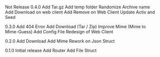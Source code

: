 Not Release 0.4.0
Add Tar.gz
Add temp folder
Randomize Archive name
Add Download on web client
Add Remove on Web Client
Update Actix and Seed

0.3.0
Add 404 Error
Add Download (Tar / Zip)
Improve Mime (Mime to Mime-Guess)
Add Config File
Redesign of Web Client

0.2.0
Add Download
Add Mime
Rework on Json Struct

0.1.0
Initial release
Add Router
Add File Struct
